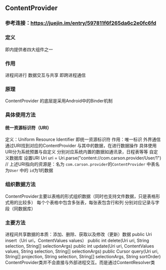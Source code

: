## ContentProvider
### 参考连接：https://juejin.im/entry/597811f6f265da6c2e0fc6fd
### 定义
即内提供者四大组件之一
### 作用
进程间进行 数据交互与共享 即跨进程通信
### 原理
ContentProvider 的底层是采用Android中的Binder机制
### 具体使用方法
#### 统一资源标识符（URI）
定义：Uniform Resource Identifier 即统一资源标识符
作用：唯一标识
     外界通信通过URI找到对应的ContentProvider 与其中的数据，在进行数据操作
具体使用
     URI分为系统预置与自定义 分别对应系统内置的数据如通讯录，日程表等等
     自定义数据库
设置URI
     Uri uri = Uri.parse("content://com.carson.provider/User/1") 
     // 上述URI指向的资源是：名为 `com.carson.provider`的`ContentProvider` 中表名 为`User` 中的 `id`为1的数据
### 组织数据方法
ContentProvider主要以表格的形式组织数据（同时也支持文件数据，只是表格形式用的比较多）
每个个表格中包含多张表，每张表包含行和列 分别对应记录与字段（同数据库）
### 主要方法
进程间共享数据的本质：添加、删除、获取以及修改（更新）数据
public Uri insert（Uri uri，ContentValues values）
public int delete(Uri uri, String selection, String[] selectionArgs)
public int update(Uri uri, ContentValues values, String selection, String[] selectionArgs)
public Cursor query(Uri uri, String[] projection, String selection, String[] selectionArgs,  String sortOrder)
ContentProvider类并不会直接与外部进程交互。而是通过ContentResolver类　 
    
    
    
    
